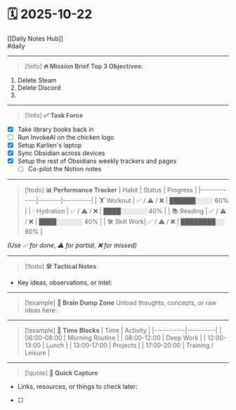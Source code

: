 
# 🗓 2025-10-22

[[Daily Notes Hub]]  
#daily  

---

> [!info] **🔥 Mission Brief**
**Top 3 Objectives:**  
1.  Delete Steam
2.  Delete Discord
3.  

---

> [!info] **✅ Task Force**
- [x] Take library books back in
- [ ] Run InvokeAI on the chicken logo 
- [x] Setup Karlien's laptop
- [x] Sync Obsidian across devices
- [x] Setup the rest of Obsidians weekly trackers and pages
    - [ ] Co-pilot the Notion notes

---

> [!todo] **📊 Performance Tracker**
| Habit        | Status | Progress |
|-------------|--------|----------|
| 🏋️ Workout  | ✅ / ⚠️ / ❌ | ██████░░░░ 60% |
| 💧 Hydration | ✅ / ⚠️ / ❌ | ████░░░░░░ 40% |
| 📚 Reading   | ✅ / ⚠️ / ❌ | ████░░░░░░ 40% |
| 🛠 Skill Work| ✅ / ⚠️ / ❌ | ████████░░ 80% |

*(Use ✅ for done, ⚠️ for partial, ❌ for missed)*  

---

> [!todo] **🛠 Tactical Notes**
- Key ideas, observations, or intel:  

---

> [!example] **🧠 Brain Dump Zone**
Unload thoughts, concepts, or raw ideas here:  

---

> [!example] **📅 Time Blocks**
| Time       | Activity |
|-----------|----------|
| 06:00-08:00 | Morning Routine |
| 08:00-12:00 | Deep Work |
| 12:00-13:00 | Lunch |
| 13:00-17:00 | Projects |
| 17:00-20:00 | Training / Leisure |

---

> [!quote] **📌 Quick Capture**
- Links, resources, or things to check later:  

- [ ] 